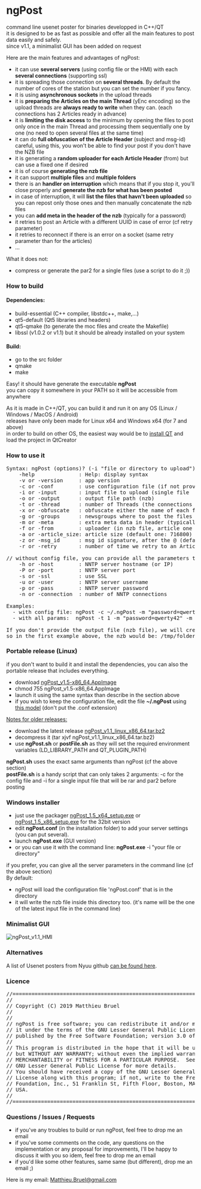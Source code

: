 # ngPost

command line usenet poster for binaries developped in C++/QT</br>
it is designed to be as fast as possible and offer all the main features to post data easily and safely.</br>
since v1.1, a minimalist GUI has been added on request

Here are the main features and advantages of ngPost:

-   it can use **several servers** (using config file or the HMI) with each **several connections** (supporting ssl)
-   it is spreading those connection on **several threads**. By default the number of cores of the station but you can set the number if you fancy.
-   it is using **asynchronous sockets** in the upload threads
-   it is **preparing the Articles on the main Thread** (yEnc encoding) so the upload threads are **always ready to write** when they can. (each connections has 2 Articles ready in advance)
-   it is **limiting the disk access** to the minimum by opening the files to post only once in the main Thread and processing them sequentially one by one (no need to open several files at the same time)
-   it can do **full obfuscation of the Article Header** (subject and msg-id) careful, using this, you won't be able to find your post if you don't have the NZB file
-   it is generating a **random uploader for each Article Header** (from) but can use a fixed one if desired
-   it is of course **generating the nzb file**
-   it can support **multiple files** and **multiple folders**
-   there is an **handler on interruption** which means that if you stop it, you'll close properly and **generate the nzb for what has been posted**
-   in case of interruption, it will **list the files that havn't been uploaded** so you can repost only those ones and then manually concatenate the nzb files
-   you can **add meta in the header of the nzb** (typically for a password)
-   it retries to post an Article with a different UUID in case of error (cf retry parameter)
-   it retries to reconnect if there is an error on a socket (same retry parameter than for the articles)
-   ...

What it does not:
- compress or generate the par2 for a single files (use a script to do it ;))



### How to build
#### Dependencies:
- build-essential (C++ compiler, libstdc++, make,...)
- qt5-default (Qt5 libraries and headers)
- qt5-qmake (to generate the moc files and create the Makefile)
- libssl (v1.0.2 or v1.1) but it should be already installed on your system

#### Build:
- go to the src folder
- qmake
- make

Easy! it should have generate the executable **ngPost**</br>
you can copy it somewhere in your PATH so it will be accessible from anywhere

 
As it is made in C++/QT, you can build it and run it on any OS (Linux / Windows / MacOS / Android) <br/>
releases have only been made for Linux x64 and Windows x64 (for 7 and above)<br/>
in order to build on other OS, the easiest way would be to [install QT](https://www.qt.io/download) and load the project in QtCreator<br/>

### How to use it
<pre>
Syntax: ngPost (options)? (-i "file or directory to upload")+
	-help              : Help: display syntax
	-v or -version     : app version
	-c or -conf        : use configuration file (if not provided, we try to load $HOME/.ngPost)
	-i or -input       : input file to upload (single file
	-o or -output      : output file path (nzb)
	-t or -thread      : number of Threads (the connections will be distributed amongs them)
	-x or -obfuscate   : obfuscate either the name of each files (-x file) or the subjects of the articles (-x article)
	-g or -groups      : newsgroups where to post the files (coma separated without space)
	-m or -meta        : extra meta data in header (typically "password=qwerty42")
	-f or -from        : uploader (in nzb file, article one is random)
	-a or -article_size: article size (default one: 716800)
	-z or -msg_id      : msg id signature, after the @ (default one: ngPost)
	-r or -retry       : number of time we retry to an Article that failed (default: 5)

// without config file, you can provide all the parameters to connect to ONE SINGLE server
	-h or -host        : NNTP server hostname (or IP)
	-P or -port        : NNTP server port
	-s or -ssl         : use SSL
	-u or -user        : NNTP server username
	-p or -pass        : NNTP server password
	-n or -connection  : number of NNTP connections

Examples:
  - with config file: ngPost -c ~/.ngPost -m "password=qwerty42" -f ngPost@nowhere.com -i /tmp/file1 -i /tmp/file2 -i /tmp/folderToPost1 -i /tmp/folderToPost2
  - with all params:  ngPost -t 1 -m "password=qwerty42" -m "metaKey=someValue" -h news.newshosting.com -P 443 -s -u user -p pass -n 30 -f ngPost@nowhere.com             -g "alt.binaries.test,alt.binaries.test2" -a 64000 -i /tmp/folderToPost -o /tmp/folderToPost.nzb

If you don't provide the output file (nzb file), we will create it in the nzbPath with the name of the last file or folder given in the command line.
so in the first example above, the nzb would be: /tmp/folderToPost2.nzb
</pre>

### Portable release (Linux)
if you don't want to build it and install the dependencies, you can also the portable release that includes everything.<br/>
- download [ngPost_v1.5-x86_64.AppImage](https://github.com/mbruel/ngPost/raw/master/release/ngPost_v1.5-x86_64.AppImage)
- chmod 755 ngPost_v1.5-x86_64.AppImage
- launch it using the same syntax than describe in the section above
- if you wish to keep the configuration file, edit the file **~/.ngPost** using [this model](https://raw.githubusercontent.com/mbruel/ngPost/master/ngPost.conf) (don't put the .conf extension)

<u>Notes for older releases:</u>
- download the latest release [ngPost_v1.1_linux_x86_64.tar.bz2](https://github.com/mbruel/ngPost/raw/master/release/old/ngPost_v1.1_linux_x86_64.tar.bz2)
- decompress it (tar xjvf ngPost_v1.1_linux_x86_64.tar.bz2)
- use **ngPost.sh** or **postFile.sh** as they will set the required environment variables (LD_LIBRARY_PATH and QT_PLUGIN_PATH)

**ngPost.sh** uses the exact same arguments than ngPost (cf the above section)</br>
**postFile.sh** is a handy script that can only takes 2 arguments: -c for the config file and -i for a single input file that will be rar and par2 before posting


### Windows installer
- just use the packager [ngPost_1.5_x64_setup.exe](https://github.com/mbruel/ngPost/raw/master/release/ngPost_1.5_x64_setup.exe) or [ngPost_1.5_x86_setup.exe](https://github.com/mbruel/ngPost/raw/master/release/ngPost_1.5_x86_setup.exe) for the 32bit version
- edit **ngPost.conf** (in the installation folder) to add your server settings (you can put several). 
- launch **ngPost.exe** (GUI version)
- or you can use it with the command line: **ngPost.exe** -i "your file or directory"

if you prefer, you can give all the server parameters in the command line (cf the above section)<br/>
By default:
- ngPost will load the configuration file 'ngPost.conf' that is in the directory
- it will write the nzb file inside this directory too. (it's name will be the one of the latest input file in the command line)


### Minimalist GUI
![ngPost_v1.1_HMI](https://raw.githubusercontent.com/mbruel/ngPost/master/ngPost_v1.1_HMI.png)


### Alternatives

A list of Usenet posters from Nyuu github [can be found here](https://github.com/animetosho/Nyuu/wiki/Usenet-Uploaders).



### Licence
<pre>
//========================================================================
//
// Copyright (C) 2019 Matthieu Bruel <Matthieu.Bruel@gmail.com>
//
//
// ngPost is free software; you can redistribute it and/or modify
// it under the terms of the GNU Lesser General Public License as
// published by the Free Software Foundation; version 3.0 of the License.
//
// This program is distributed in the hope that it will be useful,
// but WITHOUT ANY WARRANTY; without even the implied warranty of
// MERCHANTABILITY or FITNESS FOR A PARTICULAR PURPOSE.  See the
// GNU Lesser General Public License for more details.
// You should have received a copy of the GNU Lesser General Public
// License along with this program; if not, write to the Free Software
// Foundation, Inc., 51 Franklin St, Fifth Floor, Boston, MA  02110-1301,
// USA.
//
//========================================================================
</pre>


### Questions / Issues / Requests
- if you've any troubles to build or run ngPost, feel free to drop me an email
- if you've some comments on the code, any questions on the implementation or any proposal for improvements, I'll be happy to discuss it with you so idem, feel free to drop me an email
- if you'd like some other features, same same (but different), drop me an email ;)

Here is my email: Matthieu.Bruel@gmail.com


